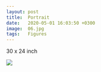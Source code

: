 ```yaml
---
layout: post
title:  Portrait
date:   2020-05-01 16:03:50 +0300
image:  06.jpg
tags:   Figures
---
```

30 x 24 inch                                                                       

![]({{site.baseurl}}/img/06.jpg)

